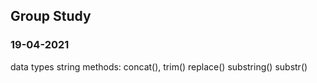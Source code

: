 ## Group Study

### 19-04-2021
data types
      string methods:
      concat(),
      trim()
      replace()
      substring()
      substr()